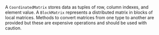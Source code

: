 A `CoordinatedMatrix` stores data as tuples of row, column indexes, and element value. A `BlockMatrix` represents a distributed matrix in blocks of local matrices. Methods to convert matrices from one type to another are provided but these are expensive operations and should be used with caution.

